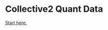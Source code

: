 # Collective2 Quant Data

[Start here.](https://nbviewer.org/github/collective2/QuantData/blob/main/QuantData_Content.ipynb)

<!-- [Start here.](https://github.com/collective2/QuantData/blob/main/QuantData_Content.ipynb) -->



